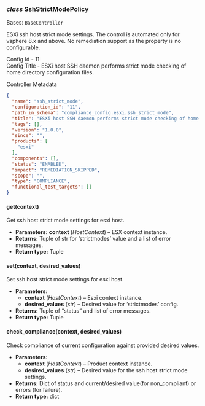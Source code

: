 ### *class* SshStrictModePolicy

Bases: `BaseController`

ESXi ssh host strict mode settings.
The control is automated only for vsphere 8.x and above. No remediation support as the property is no configurable.

Config Id - 11
<br/>
Config Title - ESXi host SSH daemon performs strict mode checking of home directory configuration files.
<br/>

Controller Metadata
```json
{
  "name": "ssh_strict_mode",
  "configuration_id": "11",
  "path_in_schema": "compliance_config.esxi.ssh_strict_mode",
  "title": "ESXi host SSH daemon performs strict mode checking of home directory configuration files",
  "tags": [],
  "version": "1.0.0",
  "since": "",
  "products": [
    "esxi"
  ],
  "components": [],
  "status": "ENABLED",
  "impact": "REMEDIATION_SKIPPED",
  "scope": "",
  "type": "COMPLIANCE",
  "functional_test_targets": []
}
```

#### get(context)

Get ssh host strict mode settings for esxi host.

* **Parameters:**
  **context** (*HostContext*) – ESX context instance.
* **Returns:**
  Tuple of str for ‘strictmodes’ value and a list of error messages.
* **Return type:**
  Tuple

#### set(context, desired_values)

Set ssh host strict mode settings for esxi host.

* **Parameters:**
  * **context** (*HostContext*) – Esxi context instance.
  * **desired_values** (*str*) – Desired value for ‘strictmodes’ config.
* **Returns:**
  Tuple of “status” and list of error messages.
* **Return type:**
  Tuple

#### check_compliance(context, desired_values)

Check compliance of current configuration against provided desired values.

* **Parameters:**
  * **context** (*HostContext*) – Product context instance.
  * **desired_values** (*str*) – Desired value for the ssh host strict mode settings.
* **Returns:**
  Dict of status and current/desired value(for non_compliant) or errors (for failure).
* **Return type:**
  dict
